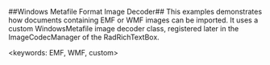 ##Windows Metafile Format Image Decoder##
This examples demonstrates how documents containing EMF or WMF images can be imported. It uses a custom WindowsMetafile image decoder class, registered later in the ImageCodecManager of the RadRichTextBox.

<keywords: EMF, WMF, custom>